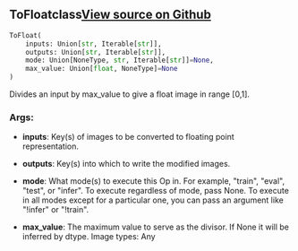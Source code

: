 ## ToFloat<span class="tag">class</span><a class="sourcelink" href=https://github.com/fastestimator/fastestimator/blob/r1.1/fastestimator/op/numpyop/univariate/to_float.py/#L24-L43>View source on Github</a>
```python
ToFloat(
	inputs: Union[str, Iterable[str]],
	outputs: Union[str, Iterable[str]],
	mode: Union[NoneType, str, Iterable[str]]=None,
	max_value: Union[float, NoneType]=None
)
```
Divides an input by max_value to give a float image in range [0,1].


<h3>Args:</h3>


* **inputs**: Key(s) of images to be converted to floating point representation.

* **outputs**: Key(s) into which to write the modified images.

* **mode**: What mode(s) to execute this Op in. For example, "train", "eval", "test", or "infer". To execute regardless of mode, pass None. To execute in all modes except for a particular one, you can pass an argument like "!infer" or "!train".

* **max_value**: The maximum value to serve as the divisor. If None it will be inferred by dtype. Image types: Any

